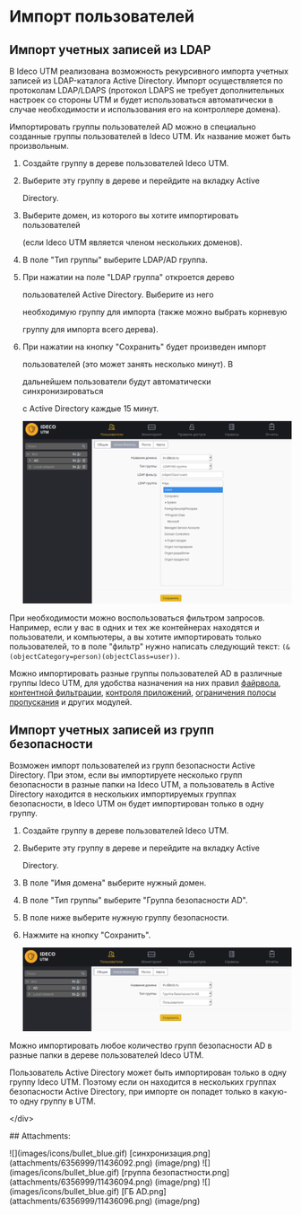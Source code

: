 # Импорт пользователей

## Импорт учетных записей из LDAP

В Ideco UTM реализована возможность рекурсивного импорта учетных записей из LDAP-каталога Active Directory. Импорт осуществляется по протоколам LDAP/LDAPS \(протокол LDAPS не требует дополнительных настроек со стороны UTM и будет использоваться автоматически в случае необходимости и использования его на контроллере домена\).

Импортировать группы пользователей AD можно в специально созданные группы пользователей в Ideco UTM. Их название может быть произвольным.

1. Создайте группу в дереве пользователей Ideco UTM.
2. Выберите эту группу в дереве и перейдите на вкладку Active

   Directory.

3. Выберите домен, из которого вы хотите импортировать пользователей

   \(если Ideco UTM является членом нескольких доменов\).

4. В поле "Тип группы" выберите LDAP/AD группа.
5. При нажатии на поле "LDAP группа" откроется дерево

   пользователей Active Directory. Выберите из него

   необходимую группу для импорта \(также можно выбрать корневую

   группу для импорта всего дерева\).

6. При нажатии на кнопку "Сохранить" будет произведен импорт

   пользователей \(это может занять несколько минут\). В

   дальнейшем пользователи будут автоматически синхронизироваться

   с Active Directory каждые 15 минут.  

   ![](../../.gitbook/assets/11436092.png)

При необходимости можно воспользоваться фильтром запросов. Например, если у вас в одних и тех же контейнерах находятся и пользователи, и компьютеры, а вы хотите импортировать только пользователей, то в поле "фильтр" нужно написать следующий текст: `(&(objectCategory=person)(objectClass=user))`.

Можно импортировать разные группы пользователей AD в различные группы Ideco UTM, для удобства назначения на них правил [файрвола](https://github.com/ideco-team/docsUTM/tree/54be5c28981601375569bdca6ef75ead87808b16/Файрвол/README.md), [контентной фильтрации](https://github.com/ideco-team/docsUTM/tree/54be5c28981601375569bdca6ef75ead87808b16/Контент-фильтр/README.md), [контроля приложений](https://github.com/ideco-team/docsUTM/tree/54be5c28981601375569bdca6ef75ead87808b16/Контроль_приложений/README.md), [ограничения полосы пропускания](https://github.com/ideco-team/docsUTM/tree/54be5c28981601375569bdca6ef75ead87808b16/Ограничение_скорости/README.md) и других модулей.

## Импорт учетных записей из групп безопасности

Возможен импорт пользователей из групп безопасности Active Directory. При этом, если вы импортируете несколько групп безопасности в разные папки на Ideco UTM, а пользователь в Active Directory находится в нескольких импортируемых группах безопасности, в Ideco UTM он будет импортирован только в одну группу.

1. Создайте группу в дереве пользователей Ideco UTM.
2. Выберите эту группу в дереве и перейдите на вкладку Active

   Directory.

3. В поле "Имя домена" выберите нужный домен.
4. В поле "Тип группы" выберите "Группа безопасности AD".
5. В поле ниже выберите нужную группу безопасности.
6. Нажмите на кнопку "Сохранить".  

   ![](../../.gitbook/assets/11436096.png)

Можно импортировать любое количество групп безопасности AD в разные папки в дереве пользователей Ideco UTM.

 Пользователь Active Directory может быть импортирован только в одну группу Ideco UTM. Поэтому если он находится в нескольких группах безопасности Active Directory, при импорте он попадет только в какую-то одну группу в UTM.

&lt;/div&gt;

 \#\# Attachments:

 !\[\]\(images/icons/bullet\_blue.gif\) \[синхронизация.png\]\(attachments/6356999/11436092.png\) \(image/png\) !\[\]\(images/icons/bullet\_blue.gif\) \[группа безопастности.png\]\(attachments/6356999/11436094.png\) \(image/png\) !\[\]\(images/icons/bullet\_blue.gif\) \[ГБ AD.png\]\(attachments/6356999/11436096.png\) \(image/png\)

